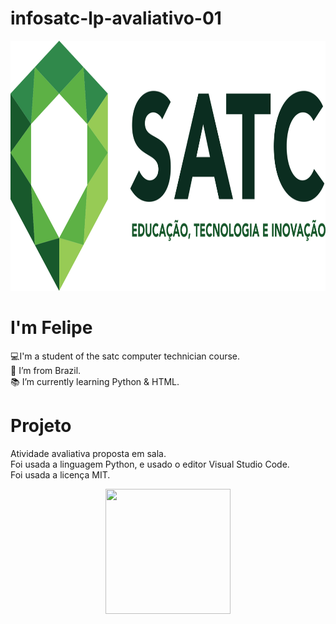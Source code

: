 # infosatc-lp-avaliativo-01
<p align=center>
<img src="logosatc.png" width=600 height=400>
</p>

# I'm Felipe
:computer:I'm a student of the satc computer technician course. <br>
:house_with_garden: I’m from Brazil. <br>
:books: I’m currently learning Python & HTML. 

# Projeto
Atividade avaliativa proposta em sala.<br>
Foi usada a linguagem Python, e usado o editor Visual Studio Code.<br>
Foi usada a licença MIT.<br>
<p align=center>
<img src="https://tenor.com/view/luffy-smile-luffy-giggle-one-piece-luffy-gif-21582589.gif" width=200 height=200 /> </p>

